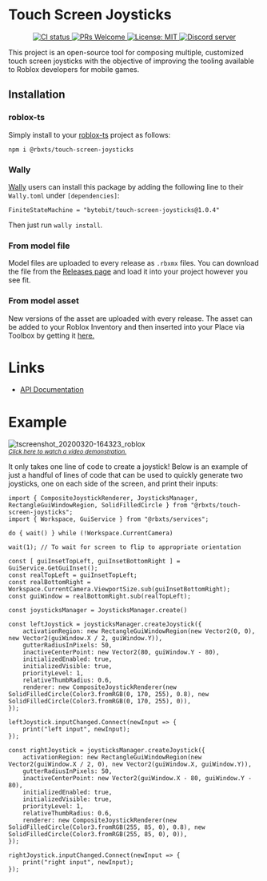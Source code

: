 # Touch Screen Joysticks
<p align="center">
	<a href="https://github.com/Bytebit-Org/roblox-TouchScreenJoysticks/actions">
        <img src="https://github.com/Bytebit-Org/roblox-TouchScreenJoysticks/workflows/CI/badge.svg" alt="CI status" />
    </a>
	<a href="http://makeapullrequest.com">
		<img src="https://img.shields.io/badge/PRs-welcome-blue.svg" alt="PRs Welcome" />
	</a>
	<a href="https://opensource.org/licenses/MIT">
		<img src="https://img.shields.io/badge/License-MIT-blue.svg" alt="License: MIT" />
	</a>
	<a href="https://discord.gg/QEz3v8y">
		<img src="https://img.shields.io/badge/discord-join-7289DA.svg?logo=discord&longCache=true&style=flat" alt="Discord server" />
	</a>
</p>

This project is an open-source tool for composing multiple, customized touch screen joysticks with the objective of improving the tooling available to Roblox developers for mobile games.

## Installation
### roblox-ts
Simply install to your [roblox-ts](https://roblox-ts.com/) project as follows:
```
npm i @rbxts/touch-screen-joysticks
```

### Wally
[Wally](https://github.com/UpliftGames/wally/) users can install this package by adding the following line to their `Wally.toml` under `[dependencies]`:
```
FiniteStateMachine = "bytebit/touch-screen-joysticks@1.0.4"
```

Then just run `wally install`.

### From model file
Model files are uploaded to every release as `.rbxmx` files. You can download the file from the [Releases page](https://github.com/Bytebit-Org/roblox-TouchScreenJoysticks/releases) and load it into your project however you see fit.

### From model asset
New versions of the asset are uploaded with every release. The asset can be added to your Roblox Inventory and then inserted into your Place via Toolbox by getting it [here.](https://www.roblox.com/library/7872552904/Serve-Package)

# Links
- [API Documentation](DOCUMENTATION.md)

# Example
![tscreenshot_20200320-164323_roblox](https://user-images.githubusercontent.com/17803348/77207941-0dc5d700-6ad1-11ea-886b-adaef10fa48c.jpg)\
<sup>*[Click here to watch a video demonstration.](https://streamable.com/s8vph)*</sup>

It only takes one line of code to create a joystick! Below is an example of just a handful of lines of code that can be used to quickly generate two joysticks, one on each side of the screen, and print their inputs:

```TS
import { CompositeJoystickRenderer, JoysticksManager, RectangleGuiWindowRegion, SolidFilledCircle } from "@rbxts/touch-screen-joysticks";
import { Workspace, GuiService } from "@rbxts/services";

do { wait() } while (!Workspace.CurrentCamera)

wait(1); // To wait for screen to flip to appropriate orientation

const [ guiInsetTopLeft, guiInsetBottomRight ] = GuiService.GetGuiInset();
const realTopLeft = guiInsetTopLeft;
const realBottomRight = Workspace.CurrentCamera.ViewportSize.sub(guiInsetBottomRight);
const guiWindow = realBottomRight.sub(realTopLeft);

const joysticksManager = JoysticksManager.create()

const leftJoystick = joysticksManager.createJoystick({
    activationRegion: new RectangleGuiWindowRegion(new Vector2(0, 0), new Vector2(guiWindow.X / 2, guiWindow.Y)),
    gutterRadiusInPixels: 50,
    inactiveCenterPoint: new Vector2(80, guiWindow.Y - 80),
    initializedEnabled: true,
    initializedVisible: true,
    priorityLevel: 1,
    relativeThumbRadius: 0.6,
    renderer: new CompositeJoystickRenderer(new SolidFilledCircle(Color3.fromRGB(0, 170, 255), 0.8), new SolidFilledCircle(Color3.fromRGB(0, 170, 255), 0)),
});

leftJoystick.inputChanged.Connect(newInput => {
    print("left input", newInput);
});

const rightJoystick = joysticksManager.createJoystick({
    activationRegion: new RectangleGuiWindowRegion(new Vector2(guiWindow.X / 2, 0), new Vector2(guiWindow.X, guiWindow.Y)),
    gutterRadiusInPixels: 50,
    inactiveCenterPoint: new Vector2(guiWindow.X - 80, guiWindow.Y - 80),
    initializedEnabled: true,
    initializedVisible: true,
    priorityLevel: 1,
    relativeThumbRadius: 0.6,
    renderer: new CompositeJoystickRenderer(new SolidFilledCircle(Color3.fromRGB(255, 85, 0), 0.8), new SolidFilledCircle(Color3.fromRGB(255, 85, 0), 0)),
});

rightJoystick.inputChanged.Connect(newInput => {
    print("right input", newInput);
});
```
